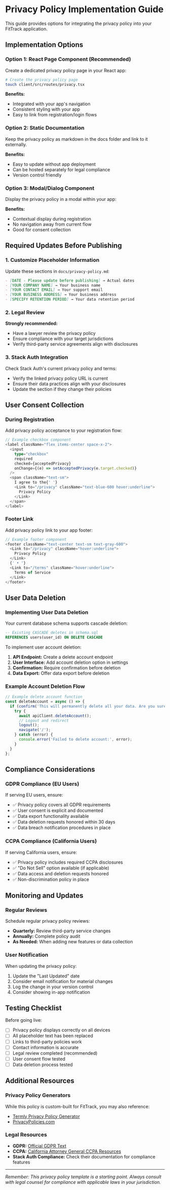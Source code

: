 # Privacy Policy Implementation Guide

This guide provides options for integrating the privacy policy into your FitTrack application.

## Implementation Options

### Option 1: React Page Component (Recommended)

Create a dedicated privacy policy page in your React app:

```bash
# Create the privacy policy page
touch client/src/routes/privacy.tsx
```

**Benefits:**
- Integrated with your app's navigation
- Consistent styling with your app
- Easy to link from registration/login flows

### Option 2: Static Documentation

Keep the privacy policy as markdown in the docs folder and link to it externally.

**Benefits:**
- Easy to update without app deployment
- Can be hosted separately for legal compliance
- Version control friendly

### Option 3: Modal/Dialog Component

Display the privacy policy in a modal within your app:

**Benefits:**
- Contextual display during registration
- No navigation away from current flow
- Good for consent collection

## Required Updates Before Publishing

### 1. Customize Placeholder Information

Update these sections in `docs/privacy-policy.md`:

```markdown
- [DATE - Please update before publishing] → Actual dates
- [YOUR COMPANY NAME] → Your business name
- [YOUR CONTACT EMAIL] → Your support email
- [YOUR BUSINESS ADDRESS] → Your business address
- [SPECIFY RETENTION PERIOD] → Your data retention period
```

### 2. Legal Review

**Strongly recommended:**
- Have a lawyer review the privacy policy
- Ensure compliance with your target jurisdictions
- Verify third-party service agreements align with disclosures

### 3. Stack Auth Integration

Check Stack Auth's current privacy policy and terms:
- Verify the linked privacy policy URL is current
- Ensure their data practices align with your disclosures
- Update the section if they change their policies

## User Consent Collection

### During Registration

Add privacy policy acceptance to your registration flow:

```typescript
// Example checkbox component
<label className="flex items-center space-x-2">
  <input
    type="checkbox"
    required
    checked={acceptedPrivacy}
    onChange={(e) => setAcceptedPrivacy(e.target.checked)}
  />
  <span className="text-sm">
    I agree to the{' '}
    <Link to="/privacy" className="text-blue-600 hover:underline">
      Privacy Policy
    </Link>
  </span>
</label>
```

### Footer Link

Add privacy policy link to your app footer:

```typescript
// Example footer component
<footer className="text-center text-sm text-gray-600">
  <Link to="/privacy" className="hover:underline">
    Privacy Policy
  </Link>
  {' • '}
  <Link to="/terms" className="hover:underline">
    Terms of Service
  </Link>
</footer>
```

## User Data Deletion

### Implementing User Data Deletion

Your current database schema supports cascade deletion:

```sql
-- Existing CASCADE deletes in schema.sql
REFERENCES users(user_id) ON DELETE CASCADE
```

To implement user account deletion:

1. **API Endpoint:** Create a delete account endpoint
2. **User Interface:** Add account deletion option in settings
3. **Confirmation:** Require confirmation before deletion
4. **Data Export:** Offer data export before deletion

### Example Account Deletion Flow

```typescript
// Example delete account function
const deleteAccount = async () => {
  if (confirm('This will permanently delete all your data. Are you sure?')) {
    try {
      await apiClient.deleteAccount();
      // Logout and redirect
      logout();
      navigate('/');
    } catch (error) {
      console.error('Failed to delete account:', error);
    }
  }
};
```

## Compliance Considerations

### GDPR Compliance (EU Users)

If serving EU users, ensure:
- ✅ Privacy policy covers all GDPR requirements
- ✅ User consent is explicit and documented
- ✅ Data export functionality available
- ✅ Data deletion requests honored within 30 days
- ✅ Data breach notification procedures in place

### CCPA Compliance (California Users)

If serving California users, ensure:
- ✅ Privacy policy includes required CCPA disclosures
- ✅ "Do Not Sell" option available (if applicable)
- ✅ Data access and deletion requests honored
- ✅ Non-discrimination policy in place

## Monitoring and Updates

### Regular Reviews

Schedule regular privacy policy reviews:
- **Quarterly:** Review third-party service changes
- **Annually:** Complete policy audit
- **As Needed:** When adding new features or data collection

### User Notification

When updating the privacy policy:
1. Update the "Last Updated" date
2. Consider email notification for material changes
3. Log the change in your version control
4. Consider showing in-app notification

## Testing Checklist

Before going live:

- [ ] Privacy policy displays correctly on all devices
- [ ] All placeholder text has been replaced
- [ ] Links to third-party policies work
- [ ] Contact information is accurate
- [ ] Legal review completed (recommended)
- [ ] User consent flow tested
- [ ] Data deletion process tested

## Additional Resources

### Privacy Policy Generators

While this policy is custom-built for FitTrack, you may also reference:
- [Termly Privacy Policy Generator](https://termly.io/)
- [PrivacyPolicies.com](https://privacypolicies.com/)

### Legal Resources

- **GDPR:** [Official GDPR Text](https://gdpr-info.eu/)
- **CCPA:** [California Attorney General CCPA Resources](https://oag.ca.gov/privacy/ccpa)
- **Stack Auth Compliance:** Check their documentation for compliance features

---

*Remember: This privacy policy template is a starting point. Always consult with legal counsel for compliance with applicable laws in your jurisdiction.*